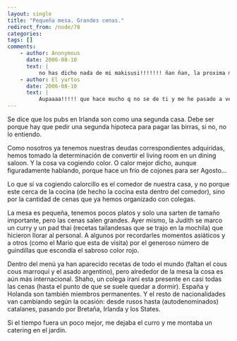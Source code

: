 ```yaml
---
layout: single
title: "Pequeña mesa. Grandes cenas."
redirect_from: /node/78
categories:
tags: []
comments: 
    - author: Anonymous
      date: 2006-08-10
      text: |
          no has dicho nada de mi makisusi!!!!!!! ñan ñan, la proxima me marco el cuscus, mil besitos de la vir, dile a la jud que yo echo mucho de menos sus lasañas, sus grandes y deliciosas lasañassssssbesitos  
    - author: El yurtos
      date: 2006-08-10
      text: |
          Aupaaaa!!!!! que hace mucho q no se de ti y me he pasado a ver que te contabas y como te va todo. Como imaginaba veo que mu bien, rodeado de mucha, mucha gente y subiendo. Pos ná, moná! q a ver si un dia de estos saco unos dias, te pego un toke y me planto por alli pa verte el careto y echarme unas pintas al coleto con tu menda. Ale, besazos y abrazos pa tos y a seguir haciendo patria.  
---
```

Se dice que los pubs en Irlanda son como una segunda casa. Debe ser porque hay que pedir una segunda hipoteca para pagar las birras, si no, no lo entiendo.  

Como nosotros ya tenemos nuestras deudas correspondientes adquiridas, hemos tomado la determinación de convertir el living room en un dining saloon. Y la cosa va cogiendo color. O calor mejor dicho, aunque figuradamente hablando, porque hace un frío de cojones para ser Agosto...  

Lo que sí va cogiendo calorcillo es el comedor de nuestra casa, y no porque este cerca de la cocina (de hecho la cocina esta dentro del comedor), sino por la cantidad de cenas que ya hemos organizado con colegas.  

La mesa es pequeña, tenemos pocos platos y solo una sarten de tamaño importante, pero las cenas salen grandes. Ayer mismo, la Judith se marco un curry y un pad thai (recetas tailandesas que se trajo en la mochila) que hicieron llorar al personal. A algunos por recordarles momentos asiáticos y a otros (como el Mario que esta de visita) por el generoso número de guindillas que escondía el sabroso color rojo.  

Dentro del menú ya han aparecido recetas de todo el mundo (faltan el cous cous marroquí y el asado argentino), pero alrededor de la mesa la cosa es aún más internacional. Shaho, un colega iraní esta presente en casi todas las cenas (hasta el punto de que se suele quedar a dormir). España y Holanda son también miembros permanentes. Y el resto de nacionalidades van cambiando según la ocasión: desde rusos hasta (autodenominados) catalanes, pasando por Bretaña, Irlanda y los States.  

Si el tiempo fuera un poco mejor, me dejaba el curro y me montaba un catering en el jardín.
